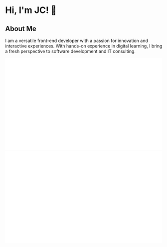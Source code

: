 # Hi, I'm JC! 👋

## About Me
I am a versatile front-end developer with a passion for innovation and interactive experiences. With hands-on experience in digital learning, I bring a fresh perspective to software development and IT consulting.

<a href="https://github.com/realjck/github-stats">
<img src="https://github.com/realjck/github-stats/blob/master/generated/overview.svg#gh-dark-mode-only" />
<img src="https://github.com/realjck/github-stats/blob/master/generated/languages.svg#gh-dark-mode-only" />
</a>
